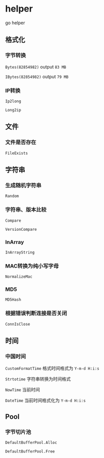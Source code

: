 # helper
go helper

## 格式化

### 字节转换

`Bytes(82854982)` output `83 MB`

`IBytes(82854982)` output `79 MB`

### IP转换

`Ip2long`

`Long2ip`

## 文件

### 文件是否存在

`FileExists`

## 字符串

### 生成随机字符串

`Random`

### 字符串、版本比较

`Compare`

`VersionCompare`

### InArray

`InArrayString`

### MAC转换为纯小写字母

`NormalizeMac`

### MD5

`MD5Hash`

### 根据错误判断连接是否关闭

`ConnIsClose`

## 时间

### 中国时间

`CustomFormatTime` 格式时间格式为 `Y-m-d H:i:s`

`Strtotime` 字符串转换为时间格式

`NowTime` 当前时间

`DateTime` 当前时间格式化为 `Y-m-d H:i:s`

## Pool

### 字节切片池

`DefaultBufferPool.Alloc`

`DefaultBufferPool.Free`

